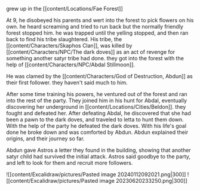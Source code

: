 

grew up in the [[content/Locations/Fae Forest]]

At 9, he disobeyed his parents and wert into the forest to pick flowers on his own. he heard screaming and tried to run back but the normally friendly forest stopped him. he was trapped until the yelling stopped, and then ran back to find his tribe slaughtered. 
His tribe, the [[content/Characters/Skaphos Clan]], was killed by [[content/Characters/NPC/The dark doves]] as an act of revenge for something another satyr tribe had done. they got into the forest with the help of [[content/Characters/NPC/Abdal Stillmoon]].

He was clamed by the [[content/Characters/God of Destruction, Abdun]] as their first follower. they haven't said much to him.

After some time training his powers, he ventured out of the forest and ran into the rest of the party. They joined him in his hunt for Abdal, eventually discovering her underground in [[content/Locations/Cities/Beldon]]. they fought and defeated her.
After defeating Abdal, he discovered that she had been a pawn to the dark doves, and traveled to letta to hunt them down.
With the help of the party he defeated the dark doves. With his life's goal done he broke down and was comforted by Abdun. Abdun explained their origins, and their journey so far. 

Abdun gave Astros a letter they found in the building, showing that another satyr child had survived the initial attack. Astros said goodbye to the party, and left to look for them and recruit more followers.



 ![[content/Excalidraw/pictures/Pasted image 20240112092021.png|300]] 
![[content/Excalidraw/pictures/Pasted image 20230620233250.png|300]]


